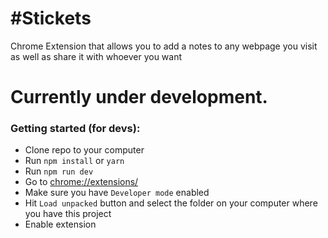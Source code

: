 # #Stickets

Chrome Extension that allows you to add a notes to any webpage you visit as well as share it with whoever you want

# Currently under development.

### Getting started (for devs):

- Clone repo to your computer
- Run `npm install` or `yarn`
- Run `npm run dev`
- Go to [chrome://extensions/](chrome://extensions/)
- Make sure you have `Developer mode` enabled
- Hit `Load unpacked` button and select the folder on your computer where you have this project
- Enable extension
